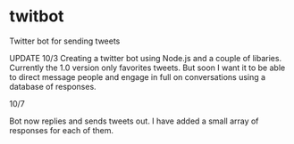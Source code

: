 # twitbot
Twitter bot for sending tweets

UPDATE 10/3
Creating a twitter bot using Node.js and a couple of libaries. Currently the 1.0 version only favorites tweets. But soon I want it to be able to
direct message people and engage in full on conversations using a database of responses. 

10/7 

Bot now replies and sends tweets out. I have added a small array of responses for each of them. 
